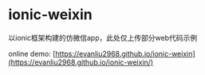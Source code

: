 # ionic-weixin

以ionic框架构建的仿微信app，此处仅上传部分web代码示例

online demo: [https://evanliu2968.github.io/ionic-weixin](https://evanliu2968.github.io/ionic-weixin/)
